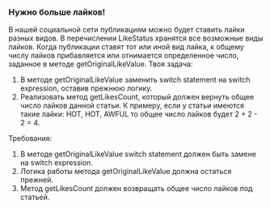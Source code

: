 
### Нужно больше лайков!

В нашей социальной сети публикациям можно будет ставить лайки разных видов.
В перечислении LikeStatus хранятся все возможные виды лайков.
Когда публикации ставят тот или иной вид лайка, к общему числу лайков прибавляется или отнимается определенное число,
заданное в методе getOriginalLikeValue.
Твоя задача:
1. В методе getOriginalLikeValue заменить switch statement на switch expression, оставив прежнюю логику.
2. Реализовать метод getLikesCount, который должен вернуть общее число лайков данной статьи. К примеру,
если у статьи имеются такие лайки: HOT, HOT, AWFUL
то общее число лайков будет 2 + 2 - 2 = 4.


Требования:
1.	В методе getOriginalLikeValue switch statement должен быть замене на switch expression.
2.	Логика работы метода getOriginalLikeValue должна остаться прежней.
3.	Метод getLikesCount должен возвращать общее число лайков под статьей.



